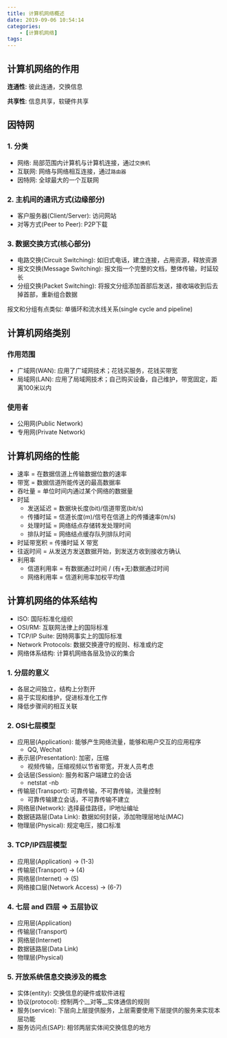 ```yaml
---
title: 计算机网络概述
date: 2019-09-06 10:54:14
categories: 
    - [计算机网络]
tags:
---
```

## 计算机网络的作用
__连通性__: 彼此连通，交换信息

__共享性__: 信息共享，软硬件共享

## 因特网
### 1. 分类
- 网络: 局部范围内计算机与计算机连接，通过`交换机`
- 互联网: 网络与网络相互连接，通过`路由器`
- 因特网: 全球最大的一个互联网

### 2. 主机间的通讯方式(边缘部分)
- 客户服务器(Client/Server): 访问网站
- 对等方式(Peer to Peer): P2P下载

### 3. 数据交换方式(核心部分)
- 电路交换(Circuit Switching): 如旧式电话，建立连接，占用资源，释放资源
- 报文交换(Message Switching): 报文指一个完整的文档，整体传输，时延较长
- 分组交换(Packet Switching): 将报文分组添加首部后发送，接收端收到后去掉首部，重新组合数据

报文和分组有点类似: 单循环和流水线关系(single cycle and pipeline)

## 计算机网络类别
### 作用范围
- 广域网(WAN): 应用了广域网技术；花钱买服务，花钱买带宽
- 局域网(LAN): 应用了局域网技术；自己购买设备，自己维护，带宽固定，距离100米以内

### 使用者
- 公用网(Public Network)
- 专用网(Private Network)

## 计算机网络的性能
- 速率 = 在数据信道上传输数据位数的速率
- 带宽 = 数据信道所能传送的最高数据率
- 吞吐量 = 单位时间内通过某个网络的数据量
- 时延
    + 发送延迟 = 数据块长度(bit)/信道带宽(bit/s)
    + 传播时延 = 信道长度(m)/信号在信道上的传播速率(m/s)
    + 处理时延 = 网络结点存储转发处理时间
    + 排队时延 = 网络结点缓存队列排队时间
- 时延带宽积 = 传播时延 X 带宽
- 往返时间 = 从发送方发送数据开始，到发送方收到接收方确认
- 利用率
    + 信道利用率 = 有数据通过时间 / (有+无)数据通过时间
    + 网络利用率 = 信道利用率加权平均值

## 计算机网络的体系结构

- ISO: 国际标准化组织
- OSI/RM: 互联网法律上的国际标准
- TCP/IP Suite: 因特网事实上的国际标准
- Network Protocols: 数据交换遵守的规则、标准或约定
- 网络体系结构: 计算机网络各层及协议的集合

### 1. 分层的意义
- 各层之间独立，结构上分割开
- 易于实现和维护，促进标准化工作
- 降低步骤间的相互关联

### 2. OSI七层模型
- 应用层(Application): 能够产生网络流量，能够和用户交互的应用程序
    + QQ, Wechat
- 表示层(Presentation): 加密，压缩
    + 视频传输，压缩视频以节省带宽，开发人员考虑
- 会话层(Session): 服务和客户端建立的会话
    + netstat -nb
- 传输层(Transport): 可靠传输，不可靠传输，流量控制
    + 可靠传输建立会话，不可靠传输不建立
- 网络层(Network): 选择最佳路径，IP地址编址
- 数据链路层(Data Link): 数据如何封装，添加物理层地址(MAC)
- 物理层(Physical): 规定电压，接口标准

### 3. TCP/IP四层模型
- 应用层(Application) -> (1-3)
- 传输层(Transport) -> (4)
- 网络层(Internet) -> (5)
- 网络接口层(Network Access) -> (6-7)

### 4. 七层 and 四层 => 五层协议
- 应用层(Application)
- 传输层(Transport)
- 网络层(Internet)
- 数据链路层(Data Link)
- 物理层(Physical)

### 5. 开放系统信息交换涉及的概念
- 实体(entity): 交换信息的硬件或软件进程
- 协议(protocol): 控制两个__对等__实体通信的规则
- 服务(service): 下层向上层提供服务，上层需要使用下层提供的服务来实现本层功能
- 服务访问点(SAP): 相邻两层实体间交换信息的地方